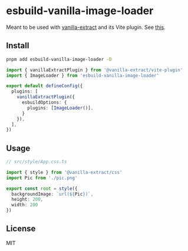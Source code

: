 # esbuild-vanilla-image-loader

Meant to be used with [vanilla-extract](https://github.com/vanilla-extract-css/vanilla-extract) and its Vite plugin. See [this](https://github.com/vanilla-extract-css/vanilla-extract/issues/665).

## Install

```bash
pnpm add esbuild-vanilla-image-loader -D
```

```ts
import { vanillaExtractPlugin } from '@vanilla-extract/vite-plugin'
import { ImageLoader } from 'esbuild-vanilla-image-loader'

export default defineConfig({
  plugins: [
    vanillaExtractPlugin({
      esbuildOptions: {
        plugins: [ImageLoader()],
      }
    }),
  ],
})
```

## Usage

```ts
// src/style/App.css.ts

import { style } from '@vanilla-extract/css'
import Pic from './pic.png'

export const root = style({
  backgroundImage: `url(${Pic})`,
  height: 200,
  width: 200
})
```

## License

MIT
